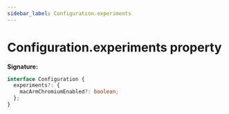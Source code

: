 ```yaml
---
sidebar_label: Configuration.experiments
---
```


# Configuration.experiments property

**Signature:**

```typescript
interface Configuration {
  experiments?: {
    macArmChromiumEnabled?: boolean;
  };
}
```

